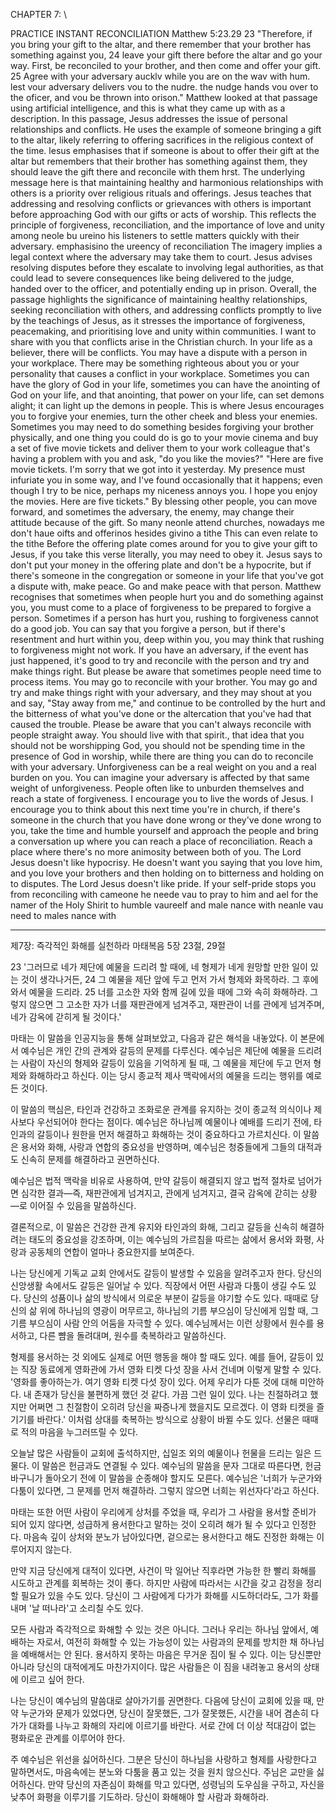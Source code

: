 CHAPTER 7: \

PRACTICE INSTANT RECONCILIATION
Matthew 5:23.29
23 "Therefore, if you bring your gift to the altar, and there remember that your brother has something against you, 24 leave your gift there before the altar and go your way. First, be reconciled to your brother, and then come and offer your gift. 25 Agree with your
adversary aucklv while you are on the wav with hum. lest vour adversary delivers vou to the nudre. the nudge hands vou over to the oficer, and vou be thrown into orison."
Matthew looked at that passage using artificial intelligence, and this is what they came up with as a description. In this passage, Jesus addresses the issue of personal relationships and conflicts. He uses the example of someone bringing a gift to the altar, likely referring to offering sacrifices in the religious context of the time. lesus emphasises that if someone is about to offer their gift at the altar but remembers that their brother has something against them, they should leave the gift there and
reconcile with them hrst.
The underlying message here is that maintaining healthy and harmonious relationships with others is a priority over religious rituals and offerings.
Jesus teaches that addressing and resolving conflicts or grievances with others is important before approaching God with our gifts or acts of worship. This reflects the principle of forgiveness, reconciliation, and the importance of love and unity among neole bu ureino his listeners to settle matters quickly with their adversary. emphasisino the ureency of reconciliation
The imagery implies a legal context where the adversary may take them to court. Jesus advises resolving disputes before they escalate to involving legal authorities, as that could lead to severe consequences like being delivered to the judge, handed over to the officer, and potentially ending up in prison.
Overall, the passage highlights the significance of maintaining healthy relationships, seeking reconciliation with others, and addressing conflicts promptly to live by the teachings of Jesus, as it stresses the importance of forgiveness, peacemaking, and prioritising love and unity within communities.
I want to share with you that conflicts arise in the Christian church. In your life as a believer, there will be conflicts. You may have a dispute with a person in your workplace. There may be something righteous about you or your personality that causes a conflict in your workplace. Sometimes you can have the glory of God in your life, sometimes you can have the anointing of God on your life, and that anointing, that power on your life, can set demons alight; it can light up the demons in people. This is where Jesus encourages you to forgive your enemies, turn the other cheek and bless your enemies.
Sometimes you may need to do something besides forgiving your brother physically, and one thing you could do is go to your movie cinema and buy a set of five movie tickets and deliver them to your work colleague that's having a problem with you and ask, "do you like the movies?"
"Here are five movie tickets. I'm sorry that we got into it yesterday. My presence must infuriate you in some way, and I've found occasionally that it happens; even though I try to be nice, perhaps my niceness annoys you. I hope you enjoy the movies.
Here are five tickets." By blessing other people, you can move forward, and sometimes the adversary, the enemy, may change their attitude because of the gift.
So many neonle attend churches, nowadays me don't haue oifts and offerinos hesides givino a tithe This can even relate to the tithe
Before the offering plate comes around for you to give your gift to Jesus, if you take this verse literally, you may need to obey it. Jesus says to don't put your money in the offering plate and don't be a hypocrite, but if there's someone in the congregation or someone in your life that you've got a dispute with, make peace. Go and make peace with that person.
Matthew recognises that sometimes when people hurt you and do something against you, you must come to a place of forgiveness to be prepared to forgive a person. Sometimes if a person has hurt you, rushing to forgiveness cannot do a good job. You can say that you forgive a person, but if there's resentment and hurt within you, deep within you, you may think that rushing to forgiveness might not work.
If you have an adversary, if the event has just happened, it's good to try and reconcile with the person and try and make things right. But please be aware that sometimes people need time to process items. You may go to reconcile with your brother. You may go and try and make things right with your adversary, and they may shout at you and say, "Stay away from me," and continue to be controlled by the hurt and the bitterness of what you've done or the altercation that you've had that caused the trouble.
Please be aware that you can't always reconcile with people straight away. You should live with that spirit., that idea that you should not be worshipping God, you should not be spending time in the presence of God in worship, while there are thing you can do to reconcile with your adversary. Unforgiveness can be a real weight on you and a real burden on you. You can imagine your adversary is affected by that same weight of unforgiveness. People often like to unburden themselves and reach a state of forgiveness.
I encourage you to live the words of Jesus. I encourage you to think about this next time you're in church, if there's someone in the church that you have done wrong or they've done wrong to you, take the time and humble yourself and approach the people and bring a conversation up where you can reach a place of reconciliation. Reach a place where there's no more animosity between both of you.
The Lord Jesus doesn't like hypocrisy. He doesn't want you saying that you love him, and you love your brothers and then holding on to bitterness and holding on to disputes. The Lord Jesus doesn't like pride. If your self-pride stops you from reconciling
with cameone he neede vau to pray to him and ael for the namer of the Holy Shirit to humble vaureelf and male nance with neanle vau need to males nance with

---

제7장: 즉각적인 화해를 실천하라
마태복음 5장 23절, 29절

23 '그러므로 네가 제단에 예물을 드리려 할 때에, 네 형제가 네게 원망할 만한 일이 있는 것이 생각나거든,
24 그 예물을 제단 앞에 두고 먼저 가서 형제와 화목하라. 그 후에 와서 예물을 드리라.
25 너를 고소한 자와 함께 길에 있을 때에 그와 속히 화해하라. 그렇지 않으면 그 고소한 자가 너를 재판관에게 넘겨주고, 재판관이 너를 관에게 넘겨주며, 네가 감옥에 갇히게 될 것이다.'

마태는 이 말씀을 인공지능을 통해 살펴보았고, 다음과 같은 해석을 내놓았다.
이 본문에서 예수님은 개인 간의 관계와 갈등의 문제를 다루신다. 예수님은 제단에 예물을 드리려는 사람이 자신의 형제와 갈등이 있음을 기억하게 될 때, 그 예물을 제단에 두고 먼저 형제와 화해하라고 하신다. 이는 당시 종교적 제사 맥락에서의 예물을 드리는 행위를 예로 든 것이다.

이 말씀의 핵심은, 타인과 건강하고 조화로운 관계를 유지하는 것이 종교적 의식이나 제사보다 우선되어야 한다는 점이다.
예수님은 하나님께 예물이나 예배를 드리기 전에, 타인과의 갈등이나 원한을 먼저 해결하고 화해하는 것이 중요하다고 가르치신다. 이 말씀은 용서와 화해, 사랑과 연합의 중요성을 반영하며, 예수님은 청중들에게 그들의 대적과도 신속히 문제를 해결하라고 권면하신다.

예수님은 법적 맥락을 비유로 사용하여, 만약 갈등이 해결되지 않고 법적 절차로 넘어가면 심각한 결과—즉, 재판관에게 넘겨지고, 관에게 넘겨지고, 결국 감옥에 갇히는 상황—로 이어질 수 있음을 말씀하신다.

결론적으로, 이 말씀은 건강한 관계 유지와 타인과의 화해, 그리고 갈등을 신속히 해결하려는 태도의 중요성을 강조하며, 이는 예수님의 가르침을 따르는 삶에서 용서와 화평, 사랑과 공동체의 연합이 얼마나 중요한지를 보여준다.

나는 당신에게 기독교 교회 안에서도 갈등이 발생할 수 있음을 알려주고자 한다. 당신의 신앙생활 속에서도 갈등은 일어날 수 있다. 직장에서 어떤 사람과 다툼이 생길 수도 있다. 당신의 성품이나 삶의 방식에서 의로운 부분이 갈등을 야기할 수도 있다. 때때로 당신의 삶 위에 하나님의 영광이 머무르고, 하나님의 기름 부으심이 당신에게 임할 때, 그 기름 부으심이 사람 안의 어둠을 자극할 수 있다. 예수님께서는 이런 상황에서 원수를 용서하고, 다른 뺨을 돌려대며, 원수를 축복하라고 말씀하신다.

형제를 용서하는 것 외에도 실제로 어떤 행동을 해야 할 때도 있다. 예를 들어, 갈등이 있는 직장 동료에게 영화관에 가서 영화 티켓 다섯 장을 사서 건네며 이렇게 말할 수 있다.
'영화를 좋아하는가. 여기 영화 티켓 다섯 장이 있다. 어제 우리가 다툰 것에 대해 미안하다. 내 존재가 당신을 불편하게 했던 것 같다. 가끔 그런 일이 있다. 나는 친절하려고 했지만 어쩌면 그 친절함이 오히려 당신을 짜증나게 했을지도 모르겠다. 이 영화 티켓을 즐기기를 바란다.'
이처럼 상대를 축복하는 방식으로 상황이 바뀔 수도 있다. 선물은 때때로 적의 마음을 누그러뜨릴 수 있다.

오늘날 많은 사람들이 교회에 출석하지만, 십일조 외의 예물이나 헌물을 드리는 일은 드물다. 이 말씀은 헌금과도 연결될 수 있다. 예수님의 말씀을 문자 그대로 따른다면, 헌금 바구니가 돌아오기 전에 이 말씀을 순종해야 할지도 모른다. 예수님은 '너희가 누군가와 다툼이 있다면, 그 문제를 먼저 해결하라. 그렇지 않으면 너희는 위선자다'라고 하신다.

마태는 또한 어떤 사람이 우리에게 상처를 주었을 때, 우리가 그 사람을 용서할 준비가 되어 있지 않다면, 성급하게 용서한다고 말하는 것이 오히려 해가 될 수 있다고 인정한다. 마음속 깊이 상처와 분노가 남아있다면, 겉으로는 용서한다고 해도 진정한 화해는 이루어지지 않는다.

만약 지금 당신에게 대적이 있다면, 사건이 막 일어난 직후라면 가능한 한 빨리 화해를 시도하고 관계를 회복하는 것이 좋다. 하지만 사람에 따라서는 시간을 갖고 감정을 정리할 필요가 있을 수도 있다. 당신이 그 사람에게 다가가 화해를 시도하더라도, 그가 화를 내며 '날 떠나라'고 소리칠 수도 있다.

모든 사람과 즉각적으로 화해할 수 있는 것은 아니다. 그러나 우리는 하나님 앞에서, 예배하는 자로서, 여전히 화해할 수 있는 가능성이 있는 사람과의 문제를 방치한 채 하나님을 예배해서는 안 된다.
용서하지 못하는 마음은 무거운 짐이 될 수 있다. 이는 당신뿐만 아니라 당신의 대적에게도 마찬가지이다. 많은 사람들은 이 짐을 내려놓고 용서의 상태에 이르고 싶어 한다.

나는 당신이 예수님의 말씀대로 살아가기를 권면한다. 다음에 당신이 교회에 있을 때, 만약 누군가와 문제가 있었다면, 당신이 잘못했든, 그가 잘못했든, 시간을 내어 겸손히 다가가 대화를 나누고 화해의 자리에 이르기를 바란다. 서로 간에 더 이상 적대감이 없는 평화로운 관계를 이루어야 한다.

주 예수님은 위선을 싫어하신다. 그분은 당신이 하나님을 사랑하고 형제를 사랑한다고 말하면서도, 마음속에는 분노와 다툼을 품고 있는 것을 원치 않으신다. 주님은 교만을 싫어하신다. 만약 당신의 자존심이 화해를 막고 있다면, 성령님의 도우심을 구하고, 자신을 낮추어 화평을 이루기를 기도하라. 당신이 화해해야 할 사람과 화해하라.

